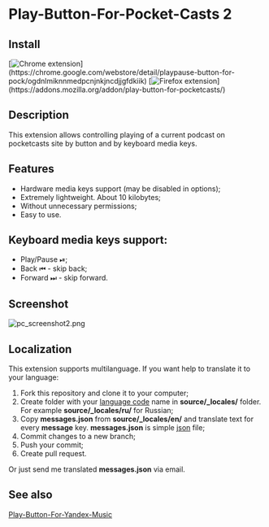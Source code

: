 Play-Button-For-Pocket-Casts 2
============================

## Install

[![Chrome extension]([http://download.illuzor.com/images/github/Badges/chrome_badge.png](https://github.com/user-attachments/assets/57842471-52fc-4759-b3d8-b76dcba2351b))](https://chrome.google.com/webstore/detail/playpause-button-for-pock/ogdnlmiknnmedpcnjnkjncdjjgfdkiik)
[![Firefox extension]([http://download.illuzor.com/images/github/Badges/ff_badge.png](https://github.com/user-attachments/assets/89cf0069-082d-4369-b1ad-8cf0811e5955))](https://addons.mozilla.org/addon/play-button-for-pocketcasts/)

## Description

This extension allows controlling playing of a current podcast on pocketcasts site by button and by keyboard media keys.

## Features
- Hardware media keys support (may be disabled in options);
- Extremely lightweight. About 10 kilobytes;
- Without unnecessary permissions;
- Easy to use.

## Keyboard media keys support:
 - Play/Pause ⏯;
 - Back ⏮ - skip back;
 - Forward ⏭ - skip forward.

## Screenshot

![pc_screenshot2.png]([http://download.illuzor.com/images/github/pc_screenshot2.png](https://github.com/user-attachments/assets/ed457ce7-627f-4f75-9404-be1cd8f7c07f))

## Localization
This extension supports multilanguage. If you want help to translate it to your language:

1. Fork this repository and clone it to your computer;
2. Create folder with your [language code](https://developer.chrome.com/webstore/i18n?csw=1#localeTable) name in **source/_locales/** folder. For example **source/_locales/ru/** for Russian;
3. Copy **messages.json** from **source/_locales/en/** and translate text for every **message** key. **messages.json** is simple [json](https://en.wikipedia.org/wiki/JSON) file;
4. Commit changes to a new branch;
5. Push your commit;
6. Create pull request.

Or just send me translated **messages.json** via email.

## See also
[Play-Button-For-Yandex-Music](https://github.com/illuzor/Play-Button-For-Yandex-Music)
